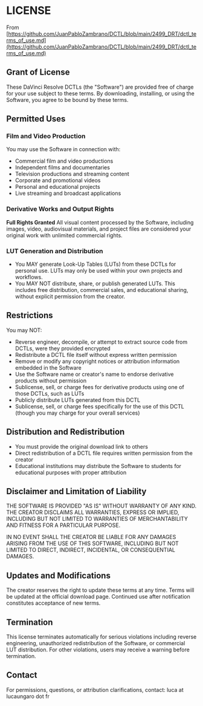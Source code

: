 # LICENSE
From [https://github.com/JuanPabloZambrano/DCTL/blob/main/2499_DRT/dctl_terms_of_use.md](https://github.com/JuanPabloZambrano/DCTL/blob/main/2499_DRT/dctl_terms_of_use.md)

## Grant of License

These DaVinci Resolve DCTLs (the "Software") are provided free of charge for your use subject to these terms. By downloading, installing, or using the Software, you agree to be bound by these terms.

## Permitted Uses

### Film and Video Production
You may use the Software in connection with:
- Commercial film and video productions
- Independent films and documentaries
- Television productions and streaming content
- Corporate and promotional videos
- Personal and educational projects
- Live streaming and broadcast applications

### Derivative Works and Output Rights

**Full Rights Granted**
All visual content processed by the Software, including images, video, audiovisual materials, and project files are considered your original work with unlimited commercial rights.

### LUT Generation and Distribution

- You MAY generate Look-Up Tables (LUTs) from these DCTLs for personal use. LUTs may only be used within your own projects and workflows.
- You MAY NOT distribute, share, or publish generated LUTs. This includes free distribution, commercial sales, and educational sharing, without explicit permission from the creator.

## Restrictions

You may NOT:
- Reverse engineer, decompile, or attempt to extract source code from DCTLs, were they provided encrypted
- Redistribute a DCTL file itself without express written permission
- Remove or modify any copyright notices or attribution information embedded in the Software
- Use the Software name or creator's name to endorse derivative products without permission
- Sublicense, sell, or charge fees for derivative products using one of those DCTLs, such as LUTs
- Publicly distribute LUTs generated from this DCTL
- Sublicense, sell, or charge fees specifically for the use of this DCTL (though you may charge for your overall services)

## Distribution and Redistribution

- You must provide the original download link to others
- Direct redistribution of a DCTL file requires written permission from the creator
- Educational institutions may distribute the Software to students for educational purposes with proper attribution

## Disclaimer and Limitation of Liability

THE SOFTWARE IS PROVIDED "AS IS" WITHOUT WARRANTY OF ANY KIND. THE CREATOR DISCLAIMS ALL WARRANTIES, EXPRESS OR IMPLIED, INCLUDING BUT NOT LIMITED TO WARRANTIES OF MERCHANTABILITY AND FITNESS FOR A PARTICULAR PURPOSE.

IN NO EVENT SHALL THE CREATOR BE LIABLE FOR ANY DAMAGES ARISING FROM THE USE OF THIS SOFTWARE, INCLUDING BUT NOT LIMITED TO DIRECT, INDIRECT, INCIDENTAL, OR CONSEQUENTIAL DAMAGES.

## Updates and Modifications

The creator reserves the right to update these terms at any time. Terms will be updated at the official download page. Continued use after notification constitutes acceptance of new terms.

## Termination

This license terminates automatically for serious violations including reverse engineering, unauthorized redistribution of the Software, or commercial LUT distribution. For other violations, users may receive a warning before termination.

## Contact

For permissions, questions, or attribution clarifications, contact: luca at lucaungaro dot fr
